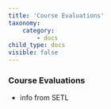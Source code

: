 ```yaml
---
title: 'Course Evaluations'
taxonomy:
    category:
        - docs
child_type: docs
visible: false
---
```


### Course Evaluations
- info from SETL
